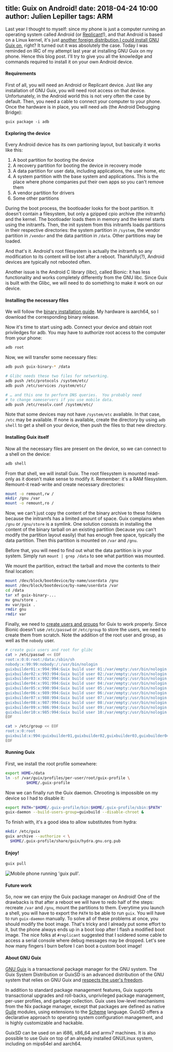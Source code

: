 title: Guix on Android!
date: 2018-04-24 10:00
author: Julien Lepiller
tags: ARM
---

Last year I thought to myself: since my phone is just a computer running
an operating system called Android (or [Replicant](https://replicant.us/)!),
and that Android is based on a Linux
kernel, it's just [another foreign distribution I could install GNU Guix
on](https://www.gnu.org/software/guix/manual/html_node/Installation.html),
right? It turned out it was absolutely the case. Today I was
reminded on IRC of my attempt last year at installing GNU Guix on my
phone. Hence this blog post. I'll try to give you all the knowledge and
commands required to install it on your own Android device.

#### Requirements

First of all, you will need an Android or Replicant device. Just like any
installation of GNU Guix, you will need root access on that device.
Unfortunately, in the Android world this is not very often the case by
default. Then, you need a cable to connect your computer to your phone.
Once the hardware is in place, you will need `adb` (the Android
Debugging Bridge):

```
guix package -i adb
```

#### Exploring the device

Every Android device has its own partioning layout, but basically it
works like this:

1. A boot partition for booting the device
2. A recovery partition for booting the device in recovery mode
3. A data partition for user data, including applications, the user
   home, etc
4. A system partition with the base system and applications. This is the
   place where phone companies put their own apps so you can't remove
   them
5. A vendor partition for drivers
6. Some other partitions

During the boot process, the bootloader looks for the boot partition.
It doesn't contain a filesystem, but only a gzipped cpio archive (the
initramfs) and the kernel. The bootloader loads them in memory and
the kernel starts using the initramfs. Then, the init system from this
initramfs loads partitions in their respective directories: the system
partition in `/system`, the vendor partition in `/vendor` and the data
partition in `/data`. Other partitions may be loaded.

And that's it. Android's root filesystem is actually the initramfs so
any modification to its content will be lost after a reboot.
Thankfully(?), Android devices are typically not rebooted often.

Another issue is the Android C library (libc), called Bionic: it has
less functionality and works completely differently from the GNU libc.
Since Guix is built with the Glibc, we will need to do something to
make it work on our device.

#### Installing the necessary files

We will follow the [binary installation
guide](https://www.gnu.org/software/guix/manual/html_node/Binary-Installation.html).
My hardware is aarch64, so I download the corresponding binary release.

Now it's time to start using adb. Connect your device and obtain root
priviledges for adb. You may have to authorize root access to the
computer from your phone:

```bash
adb root
```

Now, we will transfer some necessary files:

```bash
adb push guix-binary-* /data

# Glibc needs these two files for networking.
adb push /etc/protocols /system/etc/
adb push /etc/services /system/etc/

# … and this one to perform DNS queries.  You probably need
# to change nameservers if you use mobile data.
adb push /etc/resolv.conf /system/etc/
```

Note that some devices may not have `/system/etc` available. In that
case, `/etc` may be available. If none is available, create the
directory by using `adb shell` to get a shell on your device, then
push the files to that new directory.

#### Installing Guix itself

Now all the necessary files are present on the device, so we can connect
to a shell on the device:

```bash
adb shell
```

From that shell, we will install Guix. The root filesystem is mounted
read-only as it doesn't make sense to modify it. Remember: it's a RAM
filesystem. Remount-it read-write and create necessary directories:

```bash
mount -o remount,rw /
mkdir /gnu /var
mount -o remount,ro /
```

Now, we can't just copy the content of the binary archive to these
folders because the initramfs has a limited amount of space. Guix
complains when `/gnu` or `/gnu/store` is a symlink. One solution consists in
installing the content of the binary tarball on an existing partition
(because you can't modify the partition layout easily) that has enough
free space, typically the data partition. Then this partition is mounted
on `/var` and `/gnu`.

Before that, you will need to find out what the data partition is in
your system. Simply run `mount | grep /data` to see what partition
was mounted.

We mount the partition, extract the tarball and move the contents to
their final location:

```bash
mount /dev/block/bootdevice/by-name/userdata /gnu
mount /dev/block/bootdevice/by-name/userdata /var
cd /data
tar xf guix-binary-...
mv gnu/store .
mv var/guix .
rmdir gnu
rmdir var
```

Finally, we need to [create users and groups](https://www.gnu.org/software/guix/manual/html_node/Build-Environment-Setup.html) for Guix to work
properly. Since Bionic doesn't use `/etc/passwd` or `/etc/group`
to store the users, we need to create them from scratch. Note
the addition of the root user and group, as well as the `nobody`
user.


```bash
# create guix users and root for glibc
cat > /etc/passwd << EOF
root:x:0:0:root:/data:/sbin/sh
nobody:x:99:99:nobody:/:/usr/bin/nologin
guixbuilder01:x:994:994:Guix build user 01:/var/empty:/usr/bin/nologin
guixbuilder02:x:993:994:Guix build user 02:/var/empty:/usr/bin/nologin
guixbuilder03:x:992:994:Guix build user 03:/var/empty:/usr/bin/nologin
guixbuilder04:x:991:994:Guix build user 04:/var/empty:/usr/bin/nologin
guixbuilder05:x:990:994:Guix build user 05:/var/empty:/usr/bin/nologin
guixbuilder06:x:989:994:Guix build user 06:/var/empty:/usr/bin/nologin
guixbuilder07:x:988:994:Guix build user 07:/var/empty:/usr/bin/nologin
guixbuilder08:x:987:994:Guix build user 08:/var/empty:/usr/bin/nologin
guixbuilder09:x:986:994:Guix build user 09:/var/empty:/usr/bin/nologin
guixbuilder10:x:985:994:Guix build user 10:/var/empty:/usr/bin/nologin
EOF

cat > /etc/group << EOF
root:x:0:root
guixbuild:x:994:guixbuilder01,guixbuilder02,guixbuilder03,guixbuilder04,guixbuilder05,guixbuilder06,guixbuilder07,guixbuilder08,guixbuilder09,guixbuilder10
EOF
```

#### Running Guix

First, we install the root profile somewhere:

```bash
export HOME=/data
ln -sf /var/guix/profiles/per-user/root/guix-profile \
         $HOME/.guix-profile
```

Now we can finally run the Guix daemon. Chrooting is impossible on
my device so I had to disable it:

```bash
export PATH="$HOME/.guix-profile/bin:$HOME/.guix-profile/sbin:$PATH"
guix-daemon --build-users-group=guixbuild --disable-chroot &
```

To finish with, it's a good idea to allow substitutes from hydra:

```bash
mkdir /etc/guix
guix archive --authorize < \
  $HOME/.guix-profile/share/guix/hydra.gnu.org.pub
```

#### Enjoy!

```bash
guix pull
```

![Mobile phone running 'guix pull'.](https://www.gnu.org/software/guix/static/blog/img/android.jpg)

#### Future work

So, now we can enjoy the Guix package manager on Android! One of the
drawbacks is that after a reboot we will have to redo half of the
steps: recreate `/var` and `/gnu`, mount the partitions to them. Everytime
you launch a shell, you will have to export the `PATH` to be able to run
`guix`. You will have to run `guix-daemon` manually. To solve all of these
problems at once, you should modify the boot image. That's tricky and I
already put some effort to it, but the phone always ends up in a boot
loop after I flash a modified boot image. The nice folks at `#replicant`
suggested that I soldered some cable to access a serial console where
debug messages may be dropped. Let's see how many fingers I burn before
I can boot a custom boot image!

#### About GNU Guix

[GNU Guix](https://www.gnu.org/software/guix) is a transactional package
manager for the GNU system.  The Guix System Distribution or GuixSD is
an advanced distribution of the GNU system that relies on GNU Guix and
[respects the user's
freedom](https://www.gnu.org/distros/free-system-distribution-guidelines.html).

In addition to standard package management features, Guix supports
transactional upgrades and roll-backs, unprivileged package management,
per-user profiles, and garbage collection.  Guix uses low-level
mechanisms from the Nix package manager, except that packages are
defined as native [Guile](https://www.gnu.org/software/guile) modules,
using extensions to the [Scheme](http://schemers.org) language.  GuixSD
offers a declarative approach to operating system configuration
management, and is highly customizable and hackable.

GuixSD can be used on an i686, x86_64 and armv7 machines.  It is also
possible to use Guix on top of an already installed GNU/Linux system,
including on mips64el and aarch64.
